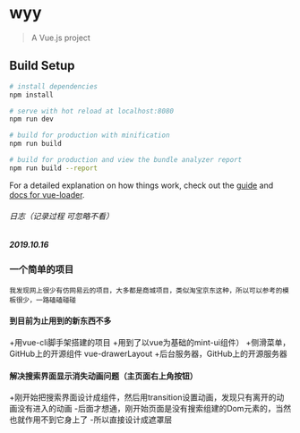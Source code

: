 # wyy

> A Vue.js project

## Build Setup

``` bash
# install dependencies
npm install

# serve with hot reload at localhost:8080
npm run dev

# build for production with minification
npm run build

# build for production and view the bundle analyzer report
npm run build --report
```

For a detailed explanation on how things work, check out the [guide](http://vuejs-templates.github.io/webpack/) and [docs for vue-loader](http://vuejs.github.io/vue-loader).




###### 日志（记录过程 可忽略不看）
##### 2019.10.16
### 一个简单的项目
    我发现网上很少有仿网易云的项目，大多都是商城项目，类似淘宝京东这种，所以可以参考的模板很少，一路磕磕碰碰

#### 到目前为止用到的新东西不多
  +用vue-cli脚手架搭建的项目
  +用到了以vue为基础的mint-ui组件）
  +侧滑菜单，GitHub上的开源组件 vue-drawerLayout
  +后台服务器，GitHub上的开源服务器

####  解决搜索界面显示消失动画问题（主页面右上角按钮）
  
  +刚开始把搜索界面设计成组件，然后用transition设置动画，发现只有离开的动画没有进入的动画
    -后面才想通，刚开始页面是没有搜索组建的Dom元素的，当然也就作用不到它身上了
    -所以直接设计成遮罩层


